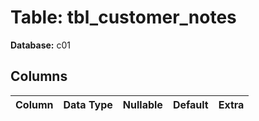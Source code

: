 # Table: tbl_customer_notes

**Database:** c01

## Columns

| Column | Data Type | Nullable | Default | Extra |
|--------|-----------|----------|---------|-------|
